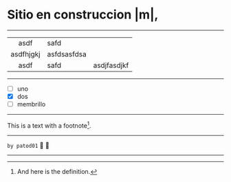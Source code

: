 # Sitio en construccion |m|,

---

|  |  ||
:---:|:---|---:
| asdf | safd |
| asdfhjgkj| asfdsasfdsa |
| asdf | safd|asdjfasdjkf

---

- [ ]  uno
- [x]  dos
- [ ] membrillo

---

This is a text with a
footnote[^1].

[^1]: And here is the definition.

---

`by patod01` :ghost: :ghost:

---
